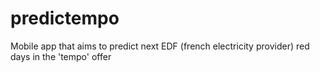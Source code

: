 # predictempo
Mobile app that aims to predict next EDF (french electricity provider) red days in the 'tempo' offer
